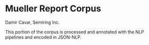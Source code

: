 # Mueller Report Corpus

Damir Cavar, Semiring Inc.


This portion of the corpus is processed and annotated with the NLP pipelines and encoded in JSON-NLP.


